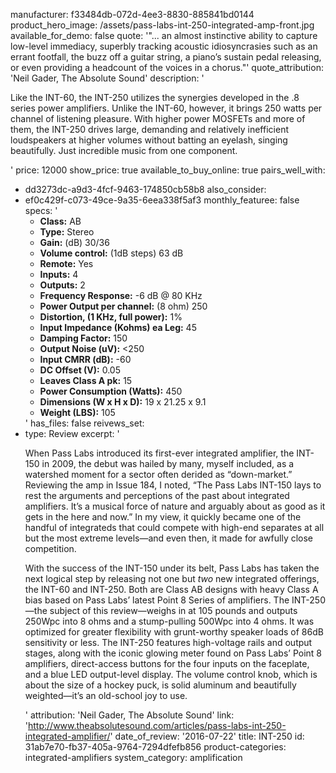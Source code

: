 manufacturer: f33484db-072d-4ee3-8830-885841bd0144
product_hero_image: /assets/pass-labs-int-250-integrated-amp-front.jpg
available_for_demo: false
quote: '"... an almost instinctive ability to capture low-level immediacy, superbly tracking acoustic idiosyncrasies such as an errant footfall, the buzz off a guitar string, a piano’s sustain pedal releasing, or even providing a headcount of the voices in a chorus."'
quote_attribution: 'Neil Gader, The Absolute Sound'
description: '<p>Like the INT-60, the INT-250 utilizes the synergies developed in the .8 series power amplifiers. Unlike the INT-60, however, it brings 250 watts per channel of listening pleasure. With higher power MOSFETs and more of them, the INT-250 drives large, demanding and relatively inefficient loudspeakers at higher volumes without batting an eyelash, singing beautifully. Just incredible music from one component.&nbsp;&nbsp;</p>'
price: 12000
show_price: true
available_to_buy_online: true
pairs_well_with:
  - dd3273dc-a9d3-4fcf-9463-174850cb58b8
also_consider:
  - ef0c429f-c073-49ce-9a35-6eea338f5af3
monthly_featuree: false
specs: '<ul><li><b>Class:</b> AB</li><li><b>Type:</b> Stereo</li><li><b>Gain:</b> (dB) 30/36</li><li><b>Volume control:</b> (1dB steps) 63 dB</li><li><b>Remote:</b> Yes</li><li><b>Inputs:</b> 4</li><li><b>Outputs:</b> 2</li><li><b>Frequency Response:</b> -6 dB @ 80 KHz</li><li><b>Power Output per channel:</b> (8 ohm) 250</li><li><b>Distortion, (1 KHz, full power):</b> 1%</li><li><b>Input Impedance (Kohms) ea Leg:</b> 45</li><li><b>Damping Factor:</b> 150</li><li><b>Output Noise (uV):</b> &lt;250</li><li><b>Input CMRR (dB):</b> -60</li><li><b>DC Offset (V):</b> 0.05</li><li><b>Leaves Class A pk:</b> 15</li><li><b>Power Consumption (Watts):</b> 450</li><li><b>Dimensions (W x H x D):</b> 19 x 21.25 x 9.1</li><li><b>Weight (LBS):</b> 105</li></ul>'
has_files: false
reivews_set:
  -
    type: Review
    excerpt: '<p>When Pass Labs introduced its first-ever integrated amplifier, the INT-150 in 2009, the debut was hailed by many, myself included, as a watershed moment for a sector often derided as “down-market.” Reviewing the amp in Issue 184, I noted, “The Pass Labs INT-150 lays to rest the arguments and perceptions of the past about integrated amplifiers. It’s a musical force of nature and arguably about as good as it gets in the here and now.” In my view, it quickly became one of the handful of integrateds that could compete with high-end separates at all but the most extreme levels—and even then, it made for awfully close competition.</p><p>With the success of the INT-150 under its belt, Pass Labs has taken the next logical step by releasing not one but&nbsp;<em>two</em>&nbsp;new integrated offerings, the INT-60 and INT-250. Both are Class AB designs with heavy Class A bias based on Pass Labs’ latest Point 8 Series of amplifiers. The INT-250—the subject of this review—weighs in at 105 pounds and outputs 250Wpc into 8 ohms and a stump-pulling 500Wpc into 4 ohms. It was optimized for greater flexibility with grunt-worthy speaker loads of 86dB sensitivity or less. The INT-250 features high-voltage rails and output stages, along with the iconic glowing meter found on Pass Labs’ Point 8 amplifiers, direct-access buttons for the four inputs on the faceplate, and a blue LED output-level display. The volume control knob, which is about the size of a hockey puck, is solid aluminum and beautifully weighted—it’s an old-school joy to use.</p>'
    attribution: 'Neil Gader, The Absolute Sound'
    link: 'http://www.theabsolutesound.com/articles/pass-labs-int-250-integrated-amplifier/'
    date_of_review: '2016-07-22'
title: INT-250
id: 31ab7e70-fb37-405a-9764-7294dfefb856
product-categories: integrated-amplifiers
system_category: amplification
